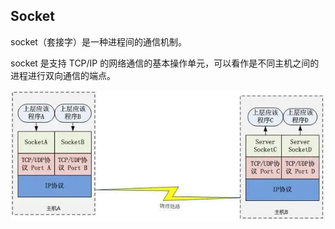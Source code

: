 ## Socket

socket（套接字）是一种进程间的通信机制。

socket 是支持 TCP/IP 的网络通信的基本操作单元，可以看作是不同主机之间的进程进行双向通信的端点。

![](images/socket.webp)